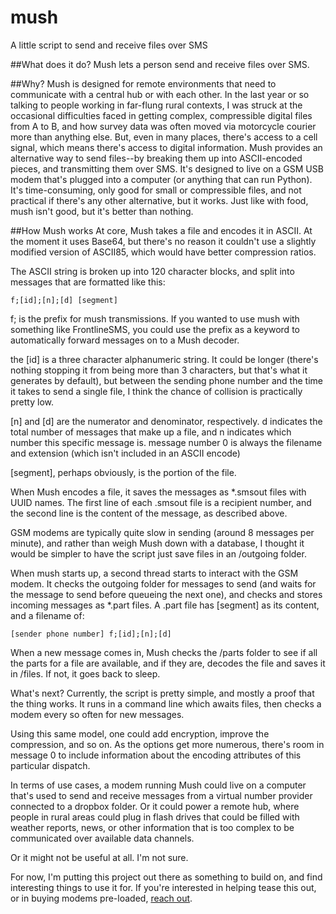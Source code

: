 # mush
A little script to send and receive files over SMS

##What does it do?
Mush lets a person send and receive files over SMS. 

##Why?
Mush is designed for remote environments that need to communicate with a central hub or with each other. In the last year or so talking to people working in far-flung rural contexts, I was struck at the occasional difficulties faced in getting complex, compressible digital files from A to B, and how survey data was often moved via motorcycle courier more than anything else. But, even in many places, there's access to a cell signal, which means there's access to digital information. Mush provides an alternative way to send files--by breaking them up into ASCII-encoded pieces, and transmitting them over SMS. It's designed to live on a GSM USB modem that's plugged into a computer (or anything that can run Python). It's time-consuming, only good for small or compressible files, and not practical if there's any other alternative, but it works. Just like with food, mush isn't good, but it's better than nothing.

##How Mush works
At core, Mush takes a file and encodes it in ASCII. At the moment it uses Base64, but there's no reason it couldn't use a slightly modified version of ASCII85, which would have better compression ratios.

The ASCII string is broken up into 120 character blocks, and split into messages that are formatted like this:

    f;[id];[n];[d] [segment]

f; is the prefix for mush transmissions. If you wanted to use mush with something like FrontlineSMS, you could use the prefix as a keyword to automatically forward messages on to a Mush decoder. 

the [id] is a three character alphanumeric string. It could be longer (there's nothing stopping it from being more than 3 characters, but that's what it generates by default), but between the sending phone number and the time it takes to send a single file, I think the chance of collision is practically pretty low.

[n] and [d] are the numerator and denominator, respectively. d indicates the total number of messages that make up a file, and n indicates which number this specific message is. message number 0 is always the filename and extension (which isn't included in an ASCII encode)

[segment], perhaps obviously, is the portion of the file.

When Mush encodes a file, it saves the messages as *.smsout files with UUID names. The first line of each .smsout file is a recipient number, and the second line is the content of the message, as described above. 

GSM modems are typically quite slow in sending (around 8 messages per minute), and rather than weigh Mush down with a database, I thought it would be simpler to have the script just save files in an /outgoing folder. 

When mush starts up, a second thread starts to interact with the GSM modem. It checks the outgoing folder for messages to send (and waits for the message to send before queueing the next one), and checks and stores incoming messages as *.part files. A .part file has [segment] as its content, and a filename of:

    [sender phone number] f;[id];[n];[d]


When a new message comes in, Mush checks the /parts folder to see if all the parts for a file are available, and if they are, decodes the file and saves it in /files. If not, it goes back to sleep.

What's next?
Currently, the script is pretty simple, and mostly a proof that the thing works. It runs in a command line which awaits files, then checks a modem every so often for new messages. 

Using this same model, one could add encryption, improve the compression, and so on. As the options get more numerous, there's room in message 0 to include information about the encoding attributes of this particular dispatch.

In terms of use cases, a modem running Mush could live on a computer that's used to send and receive messages from a virtual number provider connected to a dropbox folder. Or it could power a remote hub, where people in rural areas could plug in flash drives that could be filled with weather reports, news, or other information that is too complex to be communicated over available data channels. 

Or it might not be useful at all. I'm not sure.

For now, I'm putting this project out there as something to build on, and find interesting things to use it for. If you're interested in helping tease this out, or in buying modems pre-loaded, [reach out](mailto:keith.porcaro@gmail.com).

